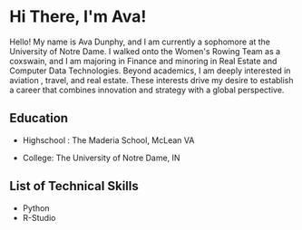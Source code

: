 # Hi There, I'm Ava!
Hello! My name is Ava Dunphy, and I am currently a sophomore at the University of Notre Dame. I walked onto the Women's Rowing Team as a coxswain, and I am majoring in Finance and minoring in Real Estate and Computer Data Technologies. Beyond academics, I am deeply interested in aviation
, travel, and real estate. These interests drive my desire to establish a career that combines innovation and strategy with a global perspective.

## Education 
* Highschool : The Maderia School, McLean VA

* College: The University of Notre Dame, IN


## List of Technical Skills 
- Python
- R-Studio

